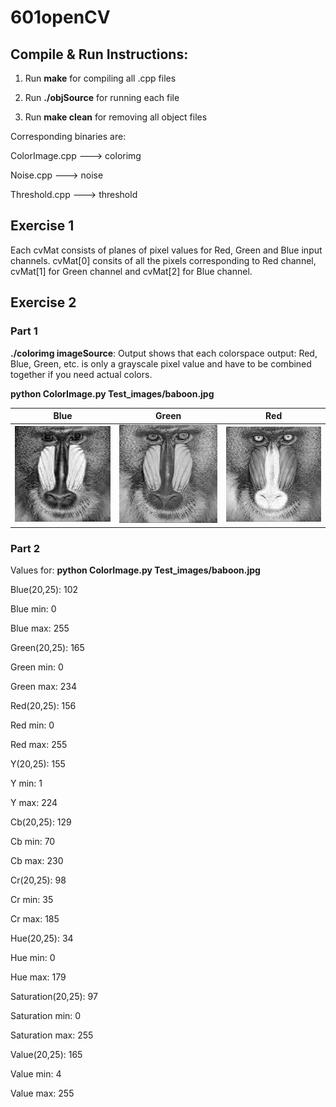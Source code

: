 # 601openCV

## Compile & Run Instructions:
1. Run **make** for compiling all .cpp files

2. Run **./objSource** for running each file

3. Run **make clean** for removing all object files


Corresponding binaries are:

ColorImage.cpp ---> colorimg 

Noise.cpp ---> noise	

Threshold.cpp ---> threshold

## Exercise 1

Each cvMat consists of planes of pixel values for Red, Green and Blue input channels. cvMat[0] consits of all the pixels corresponding to Red channel, cvMat[1] for Green channel and cvMat[2] for Blue channel.

## Exercise 2

### Part 1
**./colorimg imageSource**: Output shows that each colorspace output: Red, Blue, Green, etc. is only a grayscale pixel value and have to be combined together if you need actual colors. 

**python ColorImage.py Test_images/baboon.jpg**

| Blue 				| Green 			  	| Red 				|
|:-----------------:|:---------------------:|:-----------------:|
| ![blue](Blue.png) | ![green](Green.png) 	| ![red](Red.png) 	|

### Part 2

Values for: **python ColorImage.py Test_images/baboon.jpg** 

Blue(20,25):  102

Blue min:  0

Blue max:  255

Green(20,25):  165

Green min:  0

Green max:  234

Red(20,25):  156

Red min:  0

Red max:  255

Y(20,25):  155

Y min:  1

Y max:  224

Cb(20,25):  129

Cb min:  70

Cb max:  230

Cr(20,25):  98

Cr min:  35

Cr max:  185

Hue(20,25):  34

Hue min:  0

Hue max:  179

Saturation(20,25):  97

Saturation min:  0

Saturation max:  255

Value(20,25):  165

Value min:  4

Value max:  255



